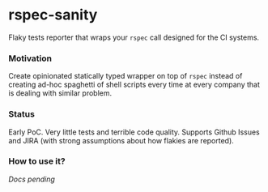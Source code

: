 # rspec-sanity

Flaky tests reporter that wraps your `rspec` call designed for the CI systems.

### Motivation

Create opinionated statically typed wrapper on top of `rspec` instead of creating ad-hoc spaghetti of shell scripts every time at every company that is dealing with similar problem.

### Status

Early PoC. Very little tests and terrible code quality. Supports Github Issues and JIRA (with strong assumptions about how flakies are reported).

### How to use it?

_Docs pending_
